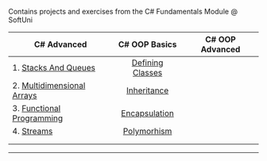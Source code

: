 Contains projects and exercises from the C# Fundamentals Module @ SoftUni


| C# Advanced           | C# OOP Basics | C# OOP Advanced  |
|-----------------------|:----------------------:|:------:|
|1. [Stacks And Queues](https://github.com/jackofdiamond5/Software-University/tree/master/C%23%20Fundamentals/C%23%20Advanced/Stacks%20And%20Queues)                   | [Defining Classes](https://github.com/jackofdiamond5/Software-University/tree/master/C%23%20Fundamentals/C%23%20OOP%20Basics/Defining%20Classes)                |                            
|2. [Multidimensional Arrays](https://github.com/jackofdiamond5/Software-University/tree/master/C%23%20Fundamentals/C%23%20Advanced/Multidimensional%20Arrays)                       |[Inheritance](https://github.com/jackofdiamond5/Software-University/tree/master/C%23%20Fundamentals/C%23%20OOP%20Basics/Inheritance/Inheritance_Exer)                        |                       
|3. [Functional Programming](https://github.com/jackofdiamond5/Software-University/tree/master/C%23%20Fundamentals/C%23%20Advanced/Functional%20Programming)                      | [Encapsulation](https://github.com/jackofdiamond5/Software-University/tree/master/C%23%20Fundamentals/C%23%20OOP%20Basics/Encapsulation/Encapsulation_Exer)                       |                
|4. [Streams](https://github.com/jackofdiamond5/Software-University/tree/master/C%23%20Fundamentals/C%23%20Advanced/Streams/Streams_Exercises/Streams)                       | [Polymorhism](https://github.com/jackofdiamond5/Software-University/tree/master/C%23%20Fundamentals/C%23%20OOP%20Basics/Polymorphism/Polymorphism_Exer)                  |                 
|                       |                        |              
|                       |                        |                  
-----
